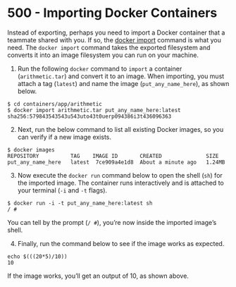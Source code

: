 # 500 - Importing Docker Containers

Instead of exporting, perhaps you need to import a Docker container that a teammate shared with you. If so, the [docker import](https://docs.docker.com/engine/reference/commandline/import/) command is what you need. The ```docker import``` command takes the exported filesystem and converts it into an image filesystem you can run on your machine.

1. Run the following ```docker``` command to ```import``` a container (```arithmetic.tar```) and convert it to an image. When importing, you must attach a tag (```latest```) and name the image (```put_any_name_here```), as shown below.

```
$ cd containers/app/arithmetic
$ docker import arithmetic.tar put_any_name_here:latest
sha256:579843543543u543uto43t0uerp094386i3t436096363
```

2. Next, run the below command to list all existing Docker images, so you can verify if a new image exists.

```
$ docker images
REPOSITORY          TAG    IMAGE ID       CREATED              SIZE
put_any_name_here   latest  7ce909a4e1d8  About a minute ago   1.24MB
```

3. Now execute the ```docker run``` command below to open the shell (```sh```) for the imported image. The container runs interactively and is attached to your terminal (```-i``` and ```-t``` flags).

```
$ docker run -i -t put_any_name_here:latest sh
/ # 
```

You can tell by the prompt (```/ #```), you’re now inside the imported image’s shell.

4. Finally, run the command below to see if the image works as expected.

```
echo $(((20*5)/10))
10
```

If the image works, you’ll get an output of 10, as shown above.
